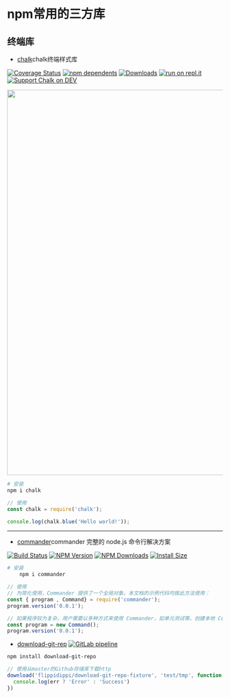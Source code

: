 # npm常用的三方库
## 终端库
- [chalk](https://www.npmjs.com/package/chalk)chalk终端样式库 

[![Coverage Status](https://coveralls.io/repos/github/chalk/chalk/badge.svg?branch=main)](https://coveralls.io/github/chalk/chalk?branch=main)
[![npm dependents](https://badgen.net/npm/dependents/chalk)](https://www.npmjs.com/package/chalk?activeTab=dependents) [![Downloads](https://badgen.net/npm/dt/chalk)](https://www.npmjs.com/package/chalk)
[![run on repl.it](https://repl.it/badge/github/chalk/chalk)](https://repl.it/github/chalk/chalk)
[![Support Chalk on DEV](https://badge.devprotocol.xyz/0x44d871aebF0126Bf646753E2C976Aa7e68A66c15/descriptive)](https://stakes.social/0x44d871aebF0126Bf646753E2C976Aa7e68A66c15)

<img src="https://cdn.jsdelivr.net/gh/chalk/ansi-styles@8261697c95bf34b6c7767e2cbe9941a851d59385/screenshot.svg" width="900">

``` sh
# 安装
npm i chalk
```
``` javascript
// 使用 
const chalk = require('chalk');

console.log(chalk.blue('Hello world!'));
```
--------

- [commander](https://www.npmjs.com/package/commander)commander 完整的 node.js 命令行解决方案

[![Build Status](https://github.com/tj/commander.js/workflows/build/badge.svg)](https://github.com/tj/commander.js/actions?query=workflow%3A%22build%22)
[![NPM Version](http://img.shields.io/npm/v/commander.svg?style=flat)](https://www.npmjs.org/package/commander)
[![NPM Downloads](https://img.shields.io/npm/dm/commander.svg?style=flat)](https://npmcharts.com/compare/commander?minimal=true)
[![Install Size](https://packagephobia.now.sh/badge?p=commander)](https://packagephobia.now.sh/result?p=commander)

``` sh
# 安装
    npm i commander
```
``` javascript
// 使用
// 为简化使用，Commander 提供了一个全局对象。本文档的示例代码均按此方法使用：
const { program , Command} = require('commander');
program.version('0.0.1');

// 如果程序较为复杂，用户需要以多种方式来使用 Commander，如单元测试等。创建本地 Command 对象是一种更好的方式
const program = new Command();
program.version('0.0.1');
```
- [download-git-rep](https://)
[![GitLab pipeline](https://img.shields.io/gitlab/pipeline/flippidippi/download-git-repo)](https://gitlab.com/flippidippi/download-git-repo/builds)

``` sh
npm install download-git-repo
```

``` javascript
// 使用从master的Github存储库下载http
download('flippidippi/download-git-repo-fixture', 'test/tmp', function (err) {
  console.log(err ? 'Error' : 'Success')
})
```
